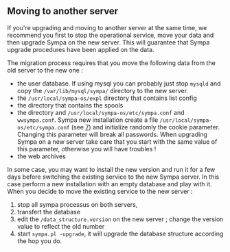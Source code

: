 Moving to another server
------------------------

If you're upgrading and moving to another server at the same time, we recommend you first to stop the operational service, move your data and then upgrade Sympa on the new server. This will guarantee that Sympa upgrade procedures have been applied on the data.

The migration process requires that you move the following data from the old server to the new one :

  - the user database. If using mysql you can probably just stop `mysqld` and copy the `/var/lib/mysql/sympa/` directory to the new server.
  - the `/usr/local/sympa-os/expl` directory that contains list config
  - the  directory that contains the spools
  - the  directory and `/usr/local/sympa-os/etc/sympa.conf` and `wwsympa.conf`. Sympa new installation create a file `/usr/local/sympa-os/etc/sympa.conf` (see [7](node8.html#exp-admin)) and initialize randomly the cookie parameter. Changing this parameter will break all passwords. When upgrading Sympa on a new server take care that you start with the same value of this parameter, otherwise you will have troubles !
  - the web archives

In some case, you may want to install the new version and run it for a few days before switching the existing service to the new Sympa server. In this case perform a new installation with an empty database and play with it. When you decide to move the existing service to the new server :

  1. stop all sympa processus on both servers,
  2. transfert the database
  3. edit the `/data_structure.version` on the new server ; change the version value to reflect the old number
  4. start `sympa.pl -upgrade`, it will upgrade the database structure according the hop you do.

